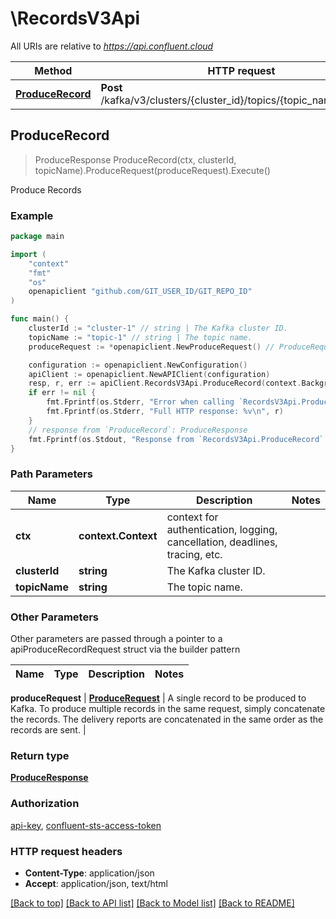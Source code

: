 # \RecordsV3Api

All URIs are relative to *https://api.confluent.cloud*

Method | HTTP request | Description
------------- | ------------- | -------------
[**ProduceRecord**](RecordsV3Api.md#ProduceRecord) | **Post** /kafka/v3/clusters/{cluster_id}/topics/{topic_name}/records | Produce Records



## ProduceRecord

> ProduceResponse ProduceRecord(ctx, clusterId, topicName).ProduceRequest(produceRequest).Execute()

Produce Records



### Example

```go
package main

import (
    "context"
    "fmt"
    "os"
    openapiclient "github.com/GIT_USER_ID/GIT_REPO_ID"
)

func main() {
    clusterId := "cluster-1" // string | The Kafka cluster ID.
    topicName := "topic-1" // string | The topic name.
    produceRequest := *openapiclient.NewProduceRequest() // ProduceRequest | A single record to be produced to Kafka. To produce multiple records in the same request, simply concatenate the records. The delivery reports are concatenated in the same order as the records are sent. (optional)

    configuration := openapiclient.NewConfiguration()
    apiClient := openapiclient.NewAPIClient(configuration)
    resp, r, err := apiClient.RecordsV3Api.ProduceRecord(context.Background(), clusterId, topicName).ProduceRequest(produceRequest).Execute()
    if err != nil {
        fmt.Fprintf(os.Stderr, "Error when calling `RecordsV3Api.ProduceRecord``: %v\n", err)
        fmt.Fprintf(os.Stderr, "Full HTTP response: %v\n", r)
    }
    // response from `ProduceRecord`: ProduceResponse
    fmt.Fprintf(os.Stdout, "Response from `RecordsV3Api.ProduceRecord`: %v\n", resp)
}
```

### Path Parameters


Name | Type | Description  | Notes
------------- | ------------- | ------------- | -------------
**ctx** | **context.Context** | context for authentication, logging, cancellation, deadlines, tracing, etc.
**clusterId** | **string** | The Kafka cluster ID. | 
**topicName** | **string** | The topic name. | 

### Other Parameters

Other parameters are passed through a pointer to a apiProduceRecordRequest struct via the builder pattern


Name | Type | Description  | Notes
------------- | ------------- | ------------- | -------------


 **produceRequest** | [**ProduceRequest**](ProduceRequest.md) | A single record to be produced to Kafka. To produce multiple records in the same request, simply concatenate the records. The delivery reports are concatenated in the same order as the records are sent. | 

### Return type

[**ProduceResponse**](ProduceResponse.md)

### Authorization

[api-key](../README.md#api-key), [confluent-sts-access-token](../README.md#confluent-sts-access-token)

### HTTP request headers

- **Content-Type**: application/json
- **Accept**: application/json, text/html

[[Back to top]](#) [[Back to API list]](../README.md#documentation-for-api-endpoints)
[[Back to Model list]](../README.md#documentation-for-models)
[[Back to README]](../README.md)

